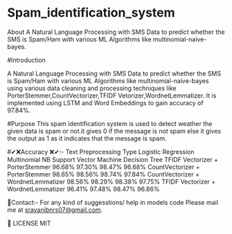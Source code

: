 # Spam_identification_system
About A Natural Language Processing with SMS Data to predict whether the SMS is Spam/Ham with various ML Algorithms like multinomial-naive-bayes.


#Introduction


A Natural Language Processing with SMS Data to predict whether the SMS is Spam/Ham with various ML Algorithms like multinomial-naive-bayes using various data cleaning and processing techniques like PorterStemmer,CountVectorizer,TFIDF Vetorizer,WordnetLemmatizer. It is implemented using LSTM and Word Embeddings to gain accuracy of 97.84%.


#Purpose
This spam identification system is used to detect weather the given data is spam or not.it gives 0 if the message is not spam else it gives the output as 1 as it indicates that the message is spam.


#✔❌Accuracy ❌✔:-
Text Preprocessing Type	Logistic Regression	Multinomial NB	Support Vector Machine	Decision Tree
TFIDF Vectorizer + PorterStemmer	96.68%	97.30%	98.47%	96.68%
CountVectorizer + PorterStemmer	98.65%	98.56%	98.74%	97.84%
CountVectorizer + WordnetLemmatizer	98.56%	98.29%	98.38%	97.75%
TFIDF Vectorizer + WordnetLemmatizer	96.41%	97.48%	98.47%	96.86%

📧Contact:-
For any kind of suggesstions/ help in models code Please mail me at sravanibnrs07@gmail.com.

📜 LICENSE
MIT
